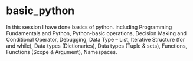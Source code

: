 # basic_python
In this session l have done basics of python. including Programming Fundamentals and Python, Python-basic operations, Decision Making and Conditional Operator, Debugging, Data Type – List, Iterative Structure (for and while), Data types (Dictionaries), Data types (Tuple &amp; sets), Functions, Functions (Scope &amp; Argument), Namespaces.
